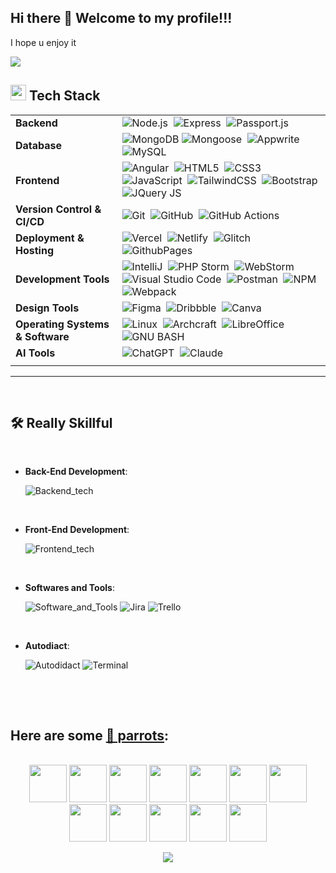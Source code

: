 ## Hi there 👋 Welcome to my profile!!!
<p> I hope u enjoy it </p>

<img src="https://user-images.githubusercontent.com/73097560/115834477-dbab4500-a447-11eb-908a-139a6edaec5c.gif">

<!--<img src="./icons/JQuery.svg" width="48" alt="JQuery"> -->
## <img src="https://media2.giphy.com/media/QssGEmpkyEOhBCb7e1/giphy.gif?cid=ecf05e47a0n3gi1bfqntqmob8g9aid1oyj2wr3ds3mg700bl&rid=giphy.gif" width ="25"><b> Tech Stack</b>
<!--
## 🛠️ Tech Stack
## 🛠️ Skills
## <img src="https://media2.giphy.com/media/QssGEmpkyEOhBCb7e1/giphy.gif?cid=ecf05e47a0n3gi1bfqntqmob8g9aid1oyj2wr3ds3mg700bl&rid=giphy.gif" width ="25"><b> Skills</b>
-->

| | |
|----------|--------|
| **Backend** | ![Node.js](https://img.shields.io/badge/node.js-339933?style=for-the-badge&logo=nodedotjs&logoColor=white)&nbsp; ![Express](https://img.shields.io/badge/express-000000?style=for-the-badge&logo=express)&nbsp; ![Passport.js](https://img.shields.io/badge/Passport.js-24a357?style=for-the-badge&logo=passport&logoColor=white) |
| **Database** | ![MongoDB](https://img.shields.io/badge/-MongoDB-47A248?style=for-the-badge&logo=mongodb&logoColor=white)&nbsp;![Mongoose](https://img.shields.io/badge/Mongoose-880000?style=for-the-badge&logo=mongoose&logoColor=white)&nbsp; ![Appwrite](https://img.shields.io/badge/-Appwrite-FD366E?style=for-the-badge&logo=appwrite&logoColor=white)&nbsp; ![MySQL](https://img.shields.io/badge/mysql-4479A1?style=for-the-badge&logo=mysql&logoColor=white) |
| **Frontend** | ![Angular](https://img.shields.io/badge/Angular-lightgray?style=for-the-badge&logo=angular&logoColor=DD0031)&nbsp; ![HTML5](https://img.shields.io/badge/-HTML5-E34F26?style=for-the-badge&logo=html5&logoColor=fff)&nbsp; ![CSS3](https://img.shields.io/badge/-CSS3-264de4?style=for-the-badge&logo=css3)&nbsp; ![JavaScript](https://img.shields.io/badge/Javascript-F7DF1E?style=for-the-badge&logo=javascript&logoColor=black)&nbsp; ![TailwindCSS](https://img.shields.io/badge/-Tailwind_CSS-38B2AC?style=for-the-badge&logo=tailwind-css&logoColor=fff)&nbsp; ![Bootstrap](https://img.shields.io/badge/Bootstrap-563D7C?style=for-the-badge&logo=bootstrap&logoColor=white)&nbsp; ![JQuery JS](https://img.shields.io/badge/jQuery_JS-0769AD?style=for-the-badge&logo=jquery&logoColor=white)&nbsp; |
| **Version Control & CI/CD** | ![Git](https://img.shields.io/badge/-Git-F05032?style=for-the-badge&logo=git&logoColor=white)&nbsp; ![GitHub](https://img.shields.io/badge/-GitHub-181717?style=for-the-badge&logo=github)&nbsp; ![GitHub Actions](https://img.shields.io/badge/github%20actions-2088FF?style=for-the-badge&logo=githubactions&logoColor=white) |
| **Deployment & Hosting** | ![Vercel](https://img.shields.io/badge/vercel-000000?style=for-the-badge&logo=vercel)&nbsp; ![Netlify](https://img.shields.io/badge/netlify-00C7B7?style=for-the-badge&logo=netlify&logoColor=white)&nbsp; ![Glitch](https://img.shields.io/badge/glitch-3333FF?style=for-the-badge&logo=glitch&logoColor=white)&nbsp; ![GithubPages](https://img.shields.io/badge/github%20pages-222222?style=for-the-badge&logo=github&logoColor=white) |
| **Development Tools** | ![IntelliJ](https://img.shields.io/badge/IntelliJ%20Idea-000?logo=intellij-idea&style=for-the-badge)&nbsp; ![PHP Storm](https://img.shields.io/static/v1?style=for-the-badge&message=PhpStorm&color=000000&logo=PhpStorm&logoColor=FFFFFF&label=)&nbsp; ![WebStorm](https://img.shields.io/badge/WebStorm-000?logo=WebStorm&style=for-the-badge)&nbsp; ![Visual Studio Code](https://img.shields.io/badge/Visual%20Studio%20Code-007ACC?style=for-the-badge&logo=visual-studio-code&logoColor=white)&nbsp; ![Postman](https://img.shields.io/badge/-Postman-FF6C37?style=for-the-badge&logo=postman&logoColor=white)&nbsp; ![NPM](https://img.shields.io/badge/NPM-CB3837?style=for-the-badge&logo=npm&logoColor=white)&nbsp; ![Webpack](https://img.shields.io/badge/webpack-8DD6F9?style=for-the-badge&logo=webpack&logoColor=black) |
| **Design Tools** | ![Figma](https://img.shields.io/badge/figma-F24E1E?style=for-the-badge&logo=figma&logoColor=white)&nbsp; ![Dribbble](https://img.shields.io/badge/Dribbble-EA4C89?style=for-the-badge&logo=dribbble&logoColor=white)&nbsp; ![Canva](https://img.shields.io/badge/-Canva-00C4CC?style=for-the-badge&logo=canva&logoColor=white) |
| **Operating Systems & Software** | ![Linux](https://img.shields.io/badge/-Linux-FCC624?style=for-the-badge&logo=linux&logoColor=black)&nbsp; ![Archcraft](https://img.shields.io/badge/Archcraft-1793D1?style=for-the-badge&logo=archlinux&logoColor=white)&nbsp; ![LibreOffice](https://img.shields.io/badge/LibreOffice-111?style=for-the-badge&logo=LibreOffice)&nbsp; ![GNU BASH](https://img.shields.io/badge/GNU%20Bash-121?style=for-the-badge&logo=GNU%20Bash&logoColor=white)&nbsp; |
| **AI Tools** | ![ChatGPT](https://img.shields.io/badge/chatGPT-51786e?style=for-the-badge&logo=openai&logoColor=white)&nbsp; ![Claude](https://img.shields.io/badge/Anthropic's%20Claude-BBEEF1?style=for-the-badge&logo=anthropic&logoColor=black) |
| | |

-----

<br>

<!--## <img src="https://media2.giphy.com/media/QssGEmpkyEOhBCb7e1/giphy.gif?cid=ecf05e47a0n3gi1bfqntqmob8g9aid1oyj2wr3ds3mg700bl&rid=giphy.gif" width ="25"><b> Really Skillful </b>-->
## 🛠️ **Really Skillful**
<br>

<p align="center">

- **Back-End Development**:

    ![Backend_tech](https://skillicons.dev/icons?i=java,spring,figma&theme=light)

<br>
    
- **Front-End Development**:

    ![Frontend_tech](https://skillicons.dev/icons?i=angular,html,css,javascript&theme=light)
    
<br>

- **Softwares and Tools**:

	![Software_and_Tools](https://skillicons.dev/icons?i=git,github,stackoverflow,vscode,linux&theme=light)
	![Jira](https://img.shields.io/badge/Jira-0052CC?style=for-the-badge&logo=Jira&logoColor=white)
	![Trello](https://img.shields.io/badge/Trello-blue?style=for-the-badge&logo=Jira&logoColor=white)
<!--
  	![Git](https://img.shields.io/badge/git-%23F05033.svg?style=for-the-badge&logo=git&logoColor=white)
    ![GitHub](https://img.shields.io/badge/github-%23121011.svg?style=for-the-badge&logo=github&logoColor=white)
    ![Google](https://img.shields.io/badge/google-%234285F4.svg?style=for-the-badge&logo=google&logoColor=white)
    ![Visual Studio Code](https://img.shields.io/badge/Visual%20Studio%20Code-0078d7.svg?style=for-the-badge&logo=visual-studio-code&logoColor=white)
    ![Linux](https://img.shields.io/badge/Linux-FCC624?style=for-the-badge&logo=linux&logoColor=black)
  -->

<br>

- **Autodiact**:

	![Autodidact](https://skillicons.dev/icons?i=python,unity,r,markdown&theme=light)
    ![Terminal](https://img.shields.io/badge/Terminal-%23054020?style=for-the-badge&logo=gnu-bash&logoColor=white)

<br>

<!--
- **Cloud Hosting**:

    ![Github Pages](https://img.shields.io/badge/GitHub%20Pages-%23327FC7.svg?style=for-the-badge&logo=github&logoColor=white)

<br>
-->

</p>

<br>

<!--
## <b> Let's Connect..!</b><img src="https://github.com/0xAbdulKhalid/0xAbdulKhalid/raw/main/assets/mdImages/handshake.gif" width ="80">
<br>
<div align='left'>

<ul>

<li>
<a href="https://linkedin.com/in/0xabdulkhalid" target="_blank">
<img src="https://img.shields.io/badge/linkedin:  0xabdulkhalid-%2300acee.svg?color=405DE6&style=for-the-badge&logo=linkedin&logoColor=white" alt=linkedin style="margin-bottom: 5px;"/>
</a>
</li>

<br>

<li>
<a href="https://twitter.com/0xabdulkhalid" target="_blank">
<img src="https://img.shields.io/badge/twitter:  0xabdulkhalid-%2300acee.svg?color=1DA1F2&style=for-the-badge&logo=twitter&logoColor=white" alt=twitter style="margin-bottom: 5px;"/>
</a>
</li>

<br>

<li>
<a href="mailto:0xabdulkhalid@gmail.com" target="_blank">
<img src="https://img.shields.io/badge/gmail:  0xabdulkhalid-%23EA4335.svg?style=for-the-badge&logo=gmail&logoColor=white" t=mail style="margin-bottom: 5px;" />
</a>
</li>
	
</ul>
</div>

<br>
<img src="https://user-images.githubusercontent.com/73097560/115834477-dbab4500-a447-11eb-908a-139a6edaec5c.gif">
<br>
<br>
<br>

<h1>Certifications! 🏆</h1>
<Br>
  
|[![](https://img.shields.io/badge/Introduction%20to%20Python-red?style=for-the-badge)](https://raw.githubusercontent.com/Aryagm/Aryagm/main/Certificates/Introduction%20to%20Python-1.jpg)|[![](https://img.shields.io/badge/Intermediate%20Python-blue?style=for-the-badge)](https://raw.githubusercontent.com/Aryagm/Aryagm/main/Certificates/Intermediate%20Python-1.jpg)|[![](https://img.shields.io/badge/Machine%20Learning%20for%20Everyone-green?style=for-the-badge)](https://raw.githubusercontent.com/Aryagm/Aryagm/main/Certificates/Machine%20Learning%20for%20Everyone-1.jpg)|[![](https://img.shields.io/badge/Data%20Science%20Toolbox%20-I-orange?style=for-the-badge)](https://github.com/Aryagm/Aryagm/blob/main/Certificates/Data%20Science%20Toolbox%20-%20I-1.jpg)|
|---|---|---|---|
|[![](https://img.shields.io/badge/Data%20Science%20Toolbox%20-II-orange?style=for-the-badge)](https://github.com/Aryagm/Aryagm/blob/main/Certificates/Data%20Science%20Toolbox%20-%20II-1.jpg)|[![](https://img.shields.io/badge/Statistical%20Thinking%20in%20Python-purple?style=for-the-badge)](https://raw.githubusercontent.com/Aryagm/Aryagm/main/Certificates/Statistical%20Thinking%20in%20Python-1.jpg)|[![](https://img.shields.io/badge/Supervized%20Learning%20with%20Sklearn-red?style=for-the-badge)](https://raw.githubusercontent.com/Aryagm/Aryagm/main/Certificates/Supervized%20Learning%20with%20Scikit-Learn-1.jpg)|[![](https://img.shields.io/badge/More%20on%20the%20Way!-yellow?style=for-the-badge)](https://github.com/Aryagm)|

-->

<!-- SUPPORT -->
<!--
<hr>
<p>
  <h3 align="center">Support:</h3>
  <p>
    <a href="https://www.buymeacoffee.com/josuerv99">
      <img align="center" src="https://cdn.buymeacoffee.com/buttons/v2/default-yellow.png" height="50" width="210" alt="josuerv99"/>
    </a>
  </p>
</p>
-->

## Here are some [🦜 parrots](https://cultofthepartyparrot.com):
<br>
<div align="center">
  <img src="https://cultofthepartyparrot.com/parrots/hd/congaparrot.gif" width="60" height="60"/>
  <img src="https://cultofthepartyparrot.com/parrots/hd/congaparrot.gif" width="60" height="60"/>
  <img src="https://cultofthepartyparrot.com/parrots/hd/congaparrot.gif" width="60" height="60"/>
  <img src="https://cultofthepartyparrot.com/parrots/hd/congaparrot.gif" width="60" height="60"/>
  <img src="https://cultofthepartyparrot.com/parrots/hd/congaparrot.gif" width="60" height="60"/>
  <img src="https://cultofthepartyparrot.com/parrots/hd/congaparrot.gif" width="60" height="60"/>
  <img src="https://cultofthepartyparrot.com/parrots/hd/congaparrot.gif" width="60" height="60"/>
  <img src="https://cultofthepartyparrot.com/parrots/hd/congaparrot.gif" width="60" height="60"/>
  <img src="https://cultofthepartyparrot.com/parrots/hd/congaparrot.gif" width="60" height="60"/>
  <img src="https://cultofthepartyparrot.com/parrots/hd/congaparrot.gif" width="60" height="60"/>
  <img src="https://cultofthepartyparrot.com/parrots/hd/congaparrot.gif" width="60" height="60"/>
  <img src="https://cultofthepartyparrot.com/parrots/hd/congaparrot.gif" width="60" height="60"/>
</div>


<!--profile visit count-->
<div align="center">
  
[![](https://visitcount.itsvg.in/api?id=1010nishant&icon=3&color=6)](https://visitcount.itsvg.in)
  
</div>

<!-- OTHER MATERIAL -->

  
<!-- Typing text readme -->
<!--
  <a href="https://github.com/DenverCoder1/readme-typing-svg">
    <img src="https://readme-typing-svg.herokuapp.com?font=Time+New+Roman&color=%23C8BE25&size=25&center=true&vCenter=true&width=600&height=100&lines=Software+Engineer+Pedro+Cros;Computer+Science+Student;Competitive+Programmer;2x+ACPC+Finalist;Expert+on+Spring+Ecosystem(5+Stars);4+Kyu+on+Atcoder;Always+learning+new+things">
  </a>
-->
<!--
  [![Typing SVG](https://readme-typing-svg.herokuapp.com?font=Architects+Daughter&color=7AF79A&size=30&lines=Hey!+It's+AvidCoder!;I'm+a+learning+developer...;I'm+a+CRAZY+football+fan;And+I'm+a+proud+GitHub+user)](https://git.io/typing-svg)
-->
